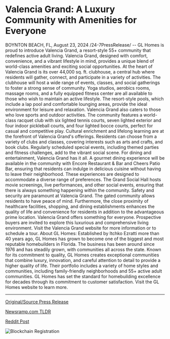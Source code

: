 # Valencia Grand: A Luxury Community with Amenities for Everyone

BOYNTON BEACH, FL, August 23, 2024 /24-7PressRelease/ -- GL Homes is proud to introduce Valencia Grand, a resort-style 55+ community that redefines active adult living. Valencia Grand, designed with comfort, convenience, and a vibrant lifestyle in mind, provides a unique blend of world-class amenities and exciting social opportunities.  At the heart of Valencia Grand is its over 44,000 sq. ft. clubhouse, a central hub where residents will gather, connect, and participate in a variety of activities. The clubhouse will host a wide range of events, classes, and social gatherings to foster a strong sense of community. Yoga studios, aerobics rooms, massage rooms, and a fully equipped fitness center are all available to those who wish to maintain an active lifestyle. The resort-style pools, which include a lap pool and comfortable lounging areas, provide the ideal environment for leisure and relaxation.  Valencia Grand also caters to those who love sports and outdoor activities. The community features a world-class racquet club with six lighted tennis courts, seven lighted exterior and four indoor pickleball courts, and four lighted bocce courts, perfect for casual and competitive play.   Cultural enrichment and lifelong learning are at the forefront of Valencia Grand's offerings. Residents can choose from a variety of clubs and classes, covering interests such as arts and crafts, and book clubs. Regularly scheduled special events, including themed parties and fitness challenges, add to the vibrant social scene.  For dining and entertainment, Valencia Grand has it all. A gourmet dining experience will be available in the community with Encore Restaurant & Bar and Cheers Patio Bar, ensuring that residents can indulge in delicious cuisine without having to leave their neighborhood. These experiences are designed to accommodate a diverse range of preferences. The Grand Social Hall hosts movie screenings, live performances, and other social events, ensuring that there is always something happening within the community.  Safety and security are paramount at Valencia Grand. The gated community allows residents to have peace of mind. Furthermore, the close proximity of healthcare facilities, shopping, and dining establishments enhances the quality of life and convenience for residents in addition to the advantageous prime location.  Valencia Grand offers something for everyone. Prospective buyers are invited to explore this luxurious and comprehensive living environment. Visit the Valencia Grand website for more information or to schedule a tour.  About GL Homes:  Established by Itchko Ezratti more than 40 years ago, GL Homes has grown to become one of the biggest and most reputable homebuilders in Florida. The business has been around since 1976 and has steadily grown, with communities all across the state. Known for its commitment to quality, GL Homes creates exceptional communities that combine luxury, innovation, and careful attention to detail to provide a higher quality of life. Their portfolio includes a variety of home styles and communities, including family-friendly neighborhoods and 55+ active adult communities. GL Homes has set the standard for homebuilding excellence for decades through its commitment to customer satisfaction. Visit the GL Homes website to learn more. 

---

[Original/Source Press Release](https://www.24-7pressrelease.com/press-release/513671/valencia-grand-a-luxury-community-with-amenities-for-everyone)
                    

[Newsramp.com TLDR](None) 



[Reddit Post](https://www.reddit.com/r/RealEstate_NewsRamp/comments/1ez6gpb/gl_homes_introduces_valencia_grand_a_resortstyle/) 



![Blockchain Registration](https://cdn.newsramp.app/24-7PressRelease/qrcode/248/23/duneHEqf.webp)